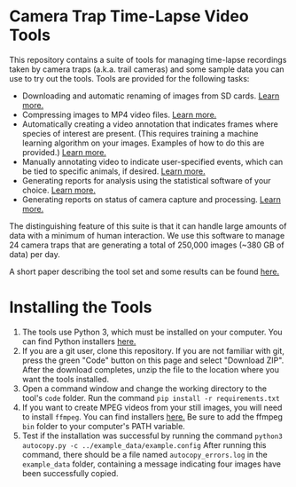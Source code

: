 # Camera Trap Time-Lapse Video Tools

This repository contains a suite of tools for managing time-lapse recordings taken by camera traps (a.k.a. trail cameras) and some sample data you can use to try out the tools.  Tools are provided for the following tasks:
- Downloading and automatic renaming of images from SD cards. [Learn more.](https://github.com/hiltonml/camera_trap_tools/blob/main/code/documentation/autocopy.md)
- Compressing images to MP4 video files. [Learn more.](https://github.com/hiltonml/camera_trap_tools/blob/main/code/documentation/create_video.md)
- Automatically creating a video annotation that indicates frames where species of interest are present. (This requires training a machine learning algorithm on your images.  Examples of how to do this are provided.) [Learn more.](https://github.com/hiltonml/camera_trap_tools/blob/main/code/documentation/create_annotations.md)
- Manually annotating video to indicate user-specified events, which can be tied to specific animals, if desired. [Learn more.](https://github.com/hiltonml/camera_trap_tools/blob/main/code/documentation/annotator.md)
- Generating reports for analysis using the statistical software of your choice. [Learn more.](https://github.com/hiltonml/camera_trap_tools/blob/main/code/documentation/annotation_report.md)
- Generating reports on status of camera capture and processing.  [Learn more.](https://github.com/hiltonml/camera_trap_tools/blob/main/code/documentation/capture_report.md)

The distinguishing feature of this suite is that it can handle large amounts of data with a minimum of human interaction.  We use this software to manage 24 camera traps that are generating a total of 250,000 images (~380 GB of data) per day.

A short paper describing the tool set and some results can be found [here.](https://arxiv.org/abs/2206.05159)

# Installing the Tools

1. The tools use Python 3, which must be installed on your computer.  You can find Python installers [here.](http://python.org)
2. If you are a git user, clone this repository.  If you are not familiar with git, press the green "Code" button on this page and select "Download ZIP".  After the download completes, unzip the file to the location where you want the tools installed.
3. Open a command window and change the working directory to the tool's ```code``` folder. Run the command  ```pip install -r requirements.txt```
4. If you want to create MPEG videos from your still images, you will need to install ```ffmpeg```.  You can find installers [here.](https://www.ffmpeg.org/)  Be sure to add the ffmpeg ```bin``` folder to your computer's PATH variable.
5. Test if the installation was successful by running the command ```python3 autocopy.py -c ../example_data/example.config```  After running this command, there should be a file named ```autocopy_errors.log``` in the ```example_data``` folder, containing a message indicating four images have been successfully copied.
